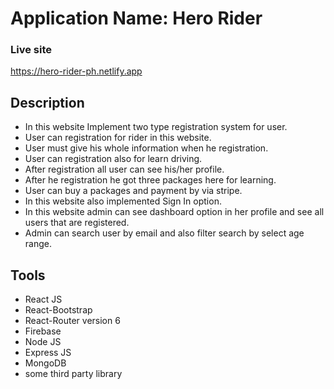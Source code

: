 # Application Name: Hero Rider

### Live site
https://hero-rider-ph.netlify.app

## Description
* In this website Implement two type registration system for user.
* User can registration for rider in this website.
* User must give his whole information when he registration.
* User can registration also for learn driving.
* After registration all user can see his/her profile.
* After he registration he got three packages here for learning.
* User can buy a packages and payment by via stripe.
* In this website also implemented Sign In option.
* In this website admin can see dashboard option in her profile and see all users that are registered.
* Admin can search user by email and also filter search by select age range.

## Tools
* React JS
* React-Bootstrap
* React-Router version 6
* Firebase
* Node JS
* Express JS
* MongoDB
* some third party library